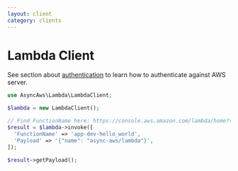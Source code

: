 ```yaml
---
layout: client
category: clients
---
```


# Lambda Client

See section about [authentication](/authentication/index.md) to learn how to
authenticate against AWS server.

```php
use AsyncAws\Lambda\LambdaClient;

$lambda = new LambdaClient();

// Find FunctionName here: https://console.aws.amazon.com/lambda/home?region=us-east-1#/functions
$result = $lambda->invoke([
  'FunctionName' => 'app-dev-hello_world',
  'Payload' => '{"name": "async-aws/lambda"}',
]);

$result->getPayload();
```

